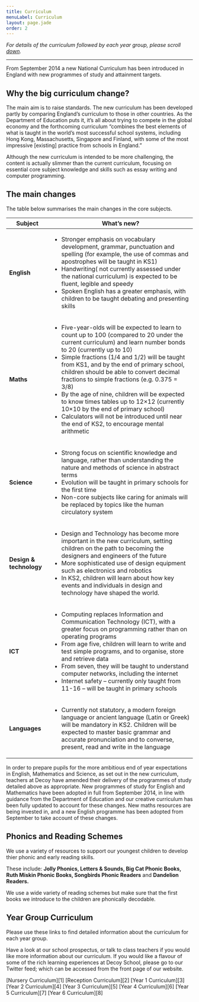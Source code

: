 ```yaml
---
title: Curriculum
menuLabel: Curriculum
layout: page.jade
order: 2
---
```


*For details of the curriculum followed by each year group, please scroll [down](#down).*
___
From September 2014 a new National Curriculum has been introduced in England with new programmes of study and attainment targets.

## Why the big curriculum change?

The main aim is to raise standards. The new curriculum has been developed partly by comparing England’s curriculum to those in other countries. As the Department of Education puts it, it’s all about trying to compete in the global economy and the forthcoming curriculum “combines the best elements of what is taught in the world’s most successful school systems, including Hong Kong, Massachusetts, Singapore and Finland, with some of the most impressive [existing] practice from schools in England.”

Although the new curriculum is intended to be more challenging, the content is actually slimmer than the current curriculum, focusing on essential core subject knowledge and skills such as essay writing and computer programming.

## The main changes

The table below summarises the main changes in the core subjects.

| **Subject** |	**What’s new?** |
|-------------|-----------------|
| **English** | <ul><li>Stronger emphasis on vocabulary development, grammar, punctuation and spelling (for example, the use of commas and apostrophes will be taught in KS1)</li><li>Handwriting( not currently assessed under the national curriculum) is expected to be fluent, legible and speedy</li><li>Spoken English has a greater emphasis, with children to be taught debating and presenting skills</li></ul>|
| **Maths**	|<ul><li>Five-year-olds will be expected to learn to count up to 100 (compared to 20 under the current curriculum) and learn number bonds to 20 (currently up to 10)</li><li>Simple fractions (1/4 and 1/2) will be taught from KS1, and by the end of primary school, children should be able to convert decimal fractions to simple fractions (e.g. 0.375 = 3/8)</li><li>By the age of nine, children will be expected to know times tables up to 12×12 (currently 10×10 by the end of primary school)</li><li>Calculators will not be introduced until near the end of KS2, to encourage mental arithmetic</li></ul>|
| **Science** |<ul><li>Strong focus on scientific knowledge and language, rather than understanding the nature and methods of science in abstract terms</li><li>Evolution will be taught in primary schools for the first time</li><li>Non-core subjects like caring for animals will be replaced by topics like the human circulatory system</li></ul>|
| **Design & technology** |<ul><li>Design and Technology has become more important in the new curriculum, setting children on the path to becoming the designers and engineers of the future</li><li>More sophisticated use of design equipment such as electronics and robotics</li><li>In KS2, children will learn about how key events and individuals in design and technology have shaped the world.</li></ul>|
| **ICT** |<ul><li>Computing replaces Information and Communication Technology (ICT), with a greater focus on programming rather than on operating programs</li><li>From age five, children will learn to write and test simple programs, and to organise, store and retrieve data</li><li>From seven, they will be taught to understand computer networks, including the internet</li><li>Internet safety – currently only taught from 11-16 – will be taught in primary schools</li></ul>|
| **Languages**	|<ul><li>Currently not statutory, a modern foreign language or ancient language (Latin or Greek) will be mandatory in KS2. Children will be expected to master basic grammar and accurate pronunciation and to converse, present, read and write in the language</li></ul>|

In order to prepare pupils for the more ambitious end of year expectations in English, Mathematics and Science, as set out in the new curriculum, teachers at Decoy have amended their delivery of the programmes of study detailed above as appropriate. New programmes of study for English and Mathematics have been adopted in full from September 2014, in line with guidance from the Department of Education and our creative curriculum has been fully updated to account for these changes. New maths resources are being invested in, and a new English programme has been adopted from September to take account of these changes.

## Phonics and Reading Schemes

We use a variety of resources to support our youngest children to develop thier phonic and early reading skills.

These include:
**Jolly Phonics, Letters & Sounds, Big Cat Phonic Books, Ruth Miskin Phonic Books, Songbirds Phonic Readers** and **Dandelion Readers.**

We use a wide variety of reading schemes but make sure that the first books we introduce to the children are phonically decodable.


## <a name="down"></a>Year Group Curriculum
Please use these links to find detailed information about the curriculum for each year group.

Have a look at our school prospectus, or talk to class teachers if you would like more information about our curriculum.
If you would like a flavour of some of the rich learning experiences at Decoy School, please go to our Twitter feed; which can be accessed from the front page of our website.

<div class="cf infoButtons">
	[Nursery Curriculum][1]
	[Reception Curriculum][2]
	[Year 1 Curriculum][3]
	[Year 2 Curriculum][4]
	[Year 3 Curriculum][5]
	[Year 4 Curriculum][6]
	[Year 5 Curriculum][7]
	[Year 6 Curriculum][8]
</div>

[1]: https://drive.google.com/open?id=0B76W__U5CTntazB2SDNKYnlldHM
[2]: https://drive.google.com/open?id=0B76W__U5CTntd25PZjBiTGpCcTA
[3]: https://drive.google.com/file/d/0B76W__U5CTntVmMxUHNIcUlBSG8/view?usp=sharing
[4]: https://drive.google.com/file/d/0B76W__U5CTntZ1ZpRktrNFpubVE/view?usp=sharing
[5]: https://drive.google.com/file/d/0B76W__U5CTntYUJGSmhXcUtic28/view?usp=sharing
[6]: https://drive.google.com/file/d/0B76W__U5CTntWHI2cERnOV9VUkE/view?usp=sharing
[7]: https://drive.google.com/file/d/0B76W__U5CTntRkMtX3RyZDRjSlk/view?usp=sharing
[8]: https://drive.google.com/file/d/0B76W__U5CTntcnBSVzd6ZV9VWE0/view?usp=sharing
